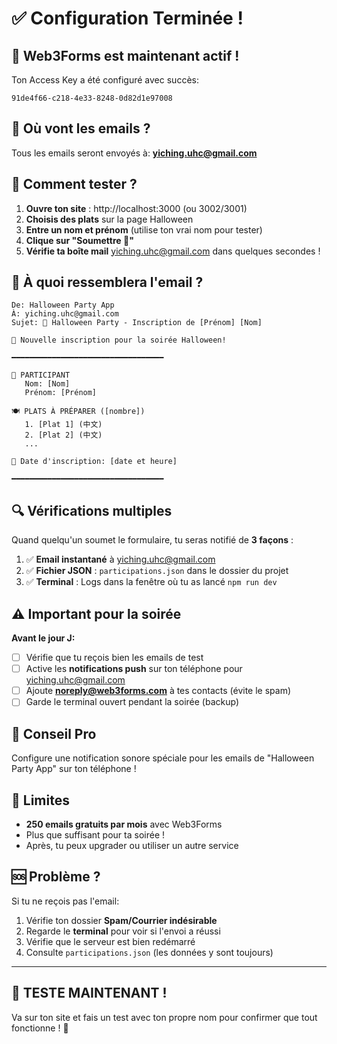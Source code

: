 # ✅ Configuration Terminée !

## 🎉 Web3Forms est maintenant actif !

Ton Access Key a été configuré avec succès:
```
91de4f66-c218-4e33-8248-0d82d1e97008
```

## 📧 Où vont les emails ?

Tous les emails seront envoyés à: **yiching.uhc@gmail.com**

## 🧪 Comment tester ?

1. **Ouvre ton site** : http://localhost:3000 (ou 3002/3001)
2. **Choisis des plats** sur la page Halloween
3. **Entre un nom et prénom** (utilise ton vrai nom pour tester)
4. **Clique sur "Soumettre 🎃"**
5. **Vérifie ta boîte mail** yiching.uhc@gmail.com dans quelques secondes !

## 📨 À quoi ressemblera l'email ?

```
De: Halloween Party App
À: yiching.uhc@gmail.com
Sujet: 🎃 Halloween Party - Inscription de [Prénom] [Nom]

🎃 Nouvelle inscription pour la soirée Halloween!

━━━━━━━━━━━━━━━━━━━━━━━━━━━━━━━━━━

👤 PARTICIPANT
   Nom: [Nom]
   Prénom: [Prénom]

🍽️ PLATS À PRÉPARER ([nombre])
   1. [Plat 1] (中文)
   2. [Plat 2] (中文)
   ...

📅 Date d'inscription: [date et heure]

━━━━━━━━━━━━━━━━━━━━━━━━━━━━━━━━━━
```

## 🔍 Vérifications multiples

Quand quelqu'un soumet le formulaire, tu seras notifié de **3 façons** :

1. ✅ **Email instantané** à yiching.uhc@gmail.com
2. ✅ **Fichier JSON** : `participations.json` dans le dossier du projet
3. ✅ **Terminal** : Logs dans la fenêtre où tu as lancé `npm run dev`

## ⚠️ Important pour la soirée

**Avant le jour J:**
- [ ] Vérifie que tu reçois bien les emails de test
- [ ] Active les **notifications push** sur ton téléphone pour yiching.uhc@gmail.com
- [ ] Ajoute **noreply@web3forms.com** à tes contacts (évite le spam)
- [ ] Garde le terminal ouvert pendant la soirée (backup)

## 📱 Conseil Pro

Configure une notification sonore spéciale pour les emails de "Halloween Party App" sur ton téléphone !

## 🎯 Limites

- **250 emails gratuits par mois** avec Web3Forms
- Plus que suffisant pour ta soirée !
- Après, tu peux upgrader ou utiliser un autre service

## 🆘 Problème ?

Si tu ne reçois pas l'email:
1. Vérifie ton dossier **Spam/Courrier indésirable**
2. Regarde le **terminal** pour voir si l'envoi a réussi
3. Vérifie que le serveur est bien redémarré
4. Consulte `participations.json` (les données y sont toujours)

---

## 🧪 TESTE MAINTENANT !

Va sur ton site et fais un test avec ton propre nom pour confirmer que tout fonctionne ! 🎃
